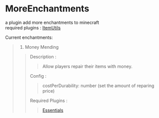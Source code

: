 # MoreEnchantments
a plugin add more enchantments to minecraft<br>
required plugins : [ItemUtils](https://github.com/mcg25035/ItemUtils)

Current enchantments:
> 1. Money Mending
> > Description :
> > > Allow players repair their items with money.
> > 
> > Config :
> > > costPerDurability: number (set the amount of reparing price)
> > 
> > Required Plugins :
> > > [Essentials](https://www.spigotmc.org/resources/essentialsx.9089/)
